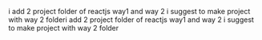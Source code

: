 i add 2 project folder of reactjs way1 and way 2 i suggest to make project with way 2 folderi add 2 project folder of reactjs way1 and way 2 i suggest to make project with way 2 folder
